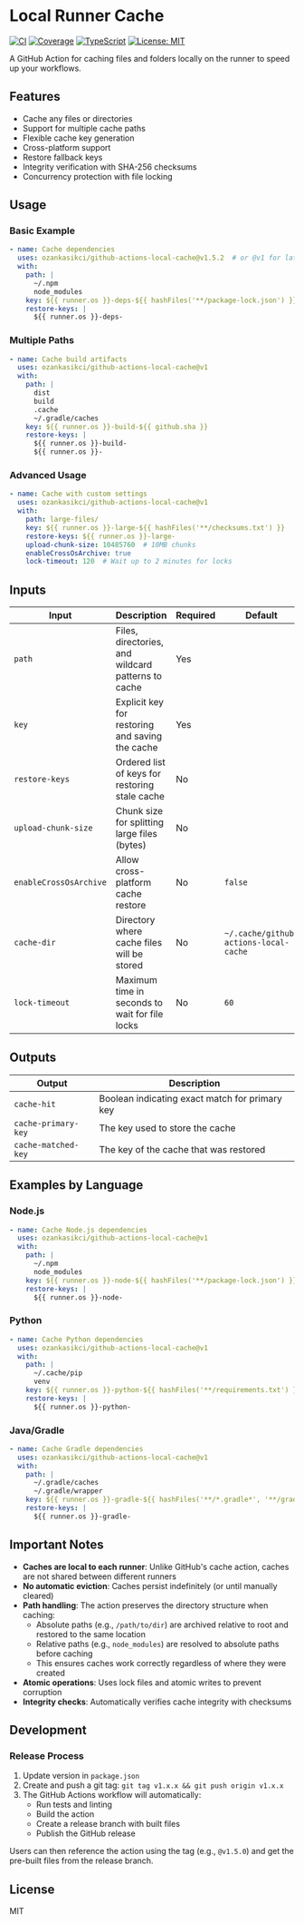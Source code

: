 # Local Runner Cache

[![CI](https://github.com/ozankasikci/github-actions-local-cache/actions/workflows/ci.yml/badge.svg)](https://github.com/ozankasikci/github-actions-local-cache/actions/workflows/ci.yml)
[![Coverage](https://img.shields.io/badge/coverage-95%25-brightgreen.svg)](https://github.com/ozankasikci/github-actions-local-cache)
[![TypeScript](https://img.shields.io/badge/TypeScript-5.2-blue.svg)](https://www.typescriptlang.org/)
[![License: MIT](https://img.shields.io/badge/License-MIT-yellow.svg)](https://opensource.org/licenses/MIT)

A GitHub Action for caching files and folders locally on the runner to speed up your workflows.


## Features

- Cache any files or directories
- Support for multiple cache paths
- Flexible cache key generation
- Cross-platform support
- Restore fallback keys
- Integrity verification with SHA-256 checksums
- Concurrency protection with file locking

## Usage

### Basic Example

```yaml
- name: Cache dependencies
  uses: ozankasikci/github-actions-local-cache@v1.5.2  # or @v1 for latest
  with:
    path: |
      ~/.npm
      node_modules
    key: ${{ runner.os }}-deps-${{ hashFiles('**/package-lock.json') }}
    restore-keys: |
      ${{ runner.os }}-deps-
```

### Multiple Paths

```yaml
- name: Cache build artifacts
  uses: ozankasikci/github-actions-local-cache@v1
  with:
    path: |
      dist
      build
      .cache
      ~/.gradle/caches
    key: ${{ runner.os }}-build-${{ github.sha }}
    restore-keys: |
      ${{ runner.os }}-build-
      ${{ runner.os }}-
```

### Advanced Usage

```yaml
- name: Cache with custom settings
  uses: ozankasikci/github-actions-local-cache@v1
  with:
    path: large-files/
    key: ${{ runner.os }}-large-${{ hashFiles('**/checksums.txt') }}
    restore-keys: ${{ runner.os }}-large-
    upload-chunk-size: 10485760  # 10MB chunks
    enableCrossOsArchive: true
    lock-timeout: 120  # Wait up to 2 minutes for locks
```

## Inputs

| Input | Description | Required | Default |
|-------|-------------|----------|---------|
| `path` | Files, directories, and wildcard patterns to cache | Yes | |
| `key` | Explicit key for restoring and saving the cache | Yes | |
| `restore-keys` | Ordered list of keys for restoring stale cache | No | |
| `upload-chunk-size` | Chunk size for splitting large files (bytes) | No | |
| `enableCrossOsArchive` | Allow cross-platform cache restore | No | `false` |
| `cache-dir` | Directory where cache files will be stored | No | `~/.cache/github-actions-local-cache` |
| `lock-timeout` | Maximum time in seconds to wait for file locks | No | `60` |

## Outputs

| Output | Description |
|--------|-------------|
| `cache-hit` | Boolean indicating exact match for primary key |
| `cache-primary-key` | The key used to store the cache |
| `cache-matched-key` | The key of the cache that was restored |

## Examples by Language

### Node.js

```yaml
- name: Cache Node.js dependencies
  uses: ozankasikci/github-actions-local-cache@v1
  with:
    path: |
      ~/.npm
      node_modules
    key: ${{ runner.os }}-node-${{ hashFiles('**/package-lock.json') }}
    restore-keys: |
      ${{ runner.os }}-node-
```

### Python

```yaml
- name: Cache Python dependencies
  uses: ozankasikci/github-actions-local-cache@v1
  with:
    path: |
      ~/.cache/pip
      venv
    key: ${{ runner.os }}-python-${{ hashFiles('**/requirements.txt') }}
    restore-keys: |
      ${{ runner.os }}-python-
```

### Java/Gradle

```yaml
- name: Cache Gradle dependencies
  uses: ozankasikci/github-actions-local-cache@v1
  with:
    path: |
      ~/.gradle/caches
      ~/.gradle/wrapper
    key: ${{ runner.os }}-gradle-${{ hashFiles('**/*.gradle*', '**/gradle-wrapper.properties') }}
    restore-keys: |
      ${{ runner.os }}-gradle-
```

## Important Notes

- **Caches are local to each runner**: Unlike GitHub's cache action, caches are not shared between different runners
- **No automatic eviction**: Caches persist indefinitely (or until manually cleared)
- **Path handling**: The action preserves the directory structure when caching:
  - Absolute paths (e.g., `/path/to/dir`) are archived relative to root and restored to the same location
  - Relative paths (e.g., `node_modules`) are resolved to absolute paths before caching
  - This ensures caches work correctly regardless of where they were created
- **Atomic operations**: Uses lock files and atomic writes to prevent corruption
- **Integrity checks**: Automatically verifies cache integrity with checksums

## Development

### Release Process

1. Update version in `package.json`
2. Create and push a git tag: `git tag v1.x.x && git push origin v1.x.x`
3. The GitHub Actions workflow will automatically:
   - Run tests and linting
   - Build the action
   - Create a release branch with built files
   - Publish the GitHub release

Users can then reference the action using the tag (e.g., `@v1.5.0`) and get the pre-built files from the release branch.

## License

MIT